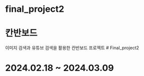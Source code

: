 # final_project2

# 칸반보드
이미지 검색과 유튜브 검색을 활용한 칸반보드 프로젝트
#   F i n a l _ p r o j e c t 2

# 2024.02.18 ~ 2024.03.09
